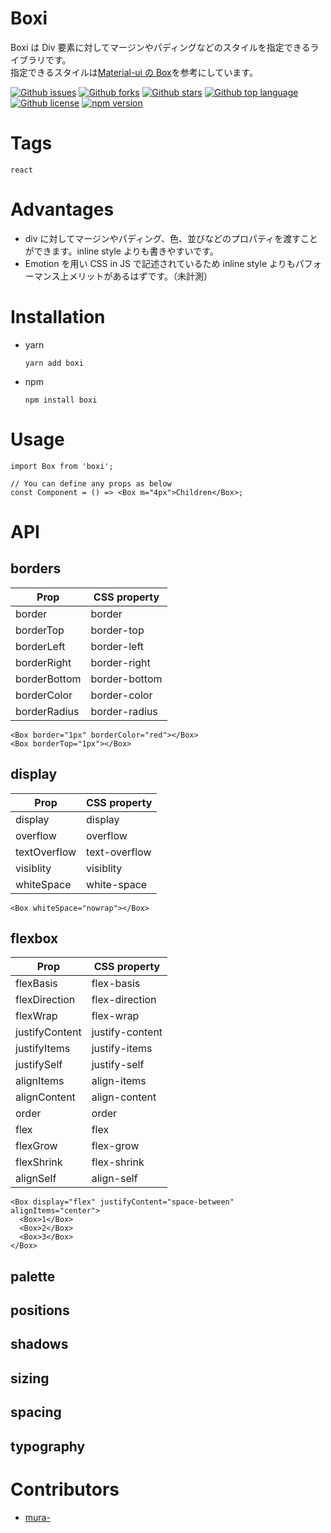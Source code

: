 # Boxi

Boxi は Div 要素に対してマージンやパディングなどのスタイルを指定できるライブラリです。  
指定できるスタイルは[Material-ui の Box](https://material-ui.com/components/box/)を参考にしています。

[![Github issues](https://img.shields.io/github/issues/mura-/boxi)](https://github.com/mura-/boxi/issues)
[![Github forks](https://img.shields.io/github/forks/mura-/boxi)](https://github.com/mura-/boxi/network/members)
[![Github stars](https://img.shields.io/github/stars/mura-/boxi)](https://github.com/mura-/boxi/stargazers)
[![Github top language](https://img.shields.io/github/languages/top/mura-/boxi)](https://github.com/mura-/boxi/)
[![Github license](https://img.shields.io/github/license/mura-/boxi)](https://github.com/mura-/boxi/)
[![npm version](https://badge.fury.io/js/boxi.svg)](https://badge.fury.io/js/boxi)

# Tags

`react`

# Advantages

- div に対してマージンやパディング、色、並びなどのプロパティを渡すことができます。inline style よりも書きやすいです。
- Emotion を用い CSS in JS で記述されているため inline style よりもパフォーマンス上メリットがあるはずです。（未計測）

# Installation

- yarn

  ```
  yarn add boxi
  ```

- npm
  ```
  npm install boxi
  ```

# Usage

```tsx
import Box from 'boxi';

// You can define any props as below
const Component = () => <Box m="4px">Children</Box>;
```

# API

## borders

| Prop         | CSS property  |
| ------------ | ------------- |
| border       | border        |
| borderTop    | border-top    |
| borderLeft   | border-left   |
| borderRight  | border-right  |
| borderBottom | border-bottom |
| borderColor  | border-color  |
| borderRadius | border-radius |

```tsx
<Box border="1px" borderColor="red"></Box>
<Box borderTop="1px"></Box>
```

## display

| Prop         | CSS property  |
| ------------ | ------------- |
| display      | display       |
| overflow     | overflow      |
| textOverflow | text-overflow |
| visiblity    | visiblity     |
| whiteSpace   | white-space   |

```tsx
<Box whiteSpace="nowrap"></Box>
```

## flexbox

| Prop           | CSS property    |
| -------------- | --------------- |
| flexBasis      | flex-basis      |
| flexDirection  | flex-direction  |
| flexWrap       | flex-wrap       |
| justifyContent | justify-content |
| justifyItems   | justify-items   |
| justifySelf    | justify-self    |
| alignItems     | align-items     |
| alignContent   | align-content   |
| order          | order           |
| flex           | flex            |
| flexGrow       | flex-grow       |
| flexShrink     | flex-shrink     |
| alignSelf      | align-self      |

```tsx
<Box display="flex" justifyContent="space-between" alignItems="center">
  <Box>1</Box>
  <Box>2</Box>
  <Box>3</Box>
</Box>
```

## palette

## positions

## shadows

## sizing

## spacing

## typography

# Contributors

- [mura-](https://github.com/mura-)
